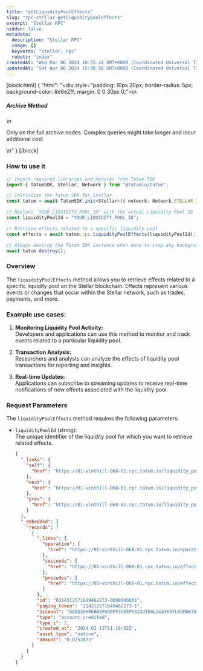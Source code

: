 ```yaml
---
title: "getLiquidityPoolEffects"
slug: "rpc-stellar-getliquiditypooleffects"
excerpt: "Stellar RPC"
hidden: false
metadata: 
  description: "Stellar RPC"
  image: []
  keywords: "stellar, rpc"
  robots: "index"
createdAt: "Wed Mar 06 2024 10:35:44 GMT+0000 (Coordinated Universal Time)"
updatedAt: "Sat Apr 06 2024 15:30:56 GMT+0000 (Coordinated Universal Time)"
---
```

[block:html]
{
  "html": "<div style=\"padding: 10px 20px; border-radius: 5px; background-color: #e6e2ff; margin: 0 0 30px 0;\">\n  <h5>Archive Method</h5>\n  <p>Only on the full archive nodes. Complex queries might take longer and incur additional cost</p>\n</div>"
}
[/block]


### How to use it

```typescript
// Import required libraries and modules from Tatum SDK
import { TatumSDK, Stellar, Network } from "@tatumio/tatum";

// Initialize the Tatum SDK for Stellar
const tatum = await TatumSDK.init<Stellar>({ network: Network.STELLAR });

// Replace 'YOUR_LIQUIDITY_POOL_ID' with the actual Liquidity Pool ID
const liquidityPoolId = "YOUR_LIQUIDITY_POOL_ID";

// Retrieve effects related to a specific liquidity pool
const effects = await tatum.rpc.liquidityPoolEffects(liquidityPoolId);

// Always destroy the Tatum SDK instance when done to stop any background processes
await tatum.destroy();
```

### Overview

The `liquidityPoolEffects` method allows you to retrieve effects related to a specific liquidity pool on the Stellar blockchain. Effects represent various events or changes that occur within the Stellar network, such as trades, payments, and more.

### Example use cases:

1. **Monitoring Liquidity Pool Activity:**  
   Developers and applications can use this method to monitor and track events related to a particular liquidity pool.

2. **Transaction Analysis:**  
   Researchers and analysts can analyze the effects of liquidity pool transactions for reporting and insights.

3. **Real-time Updates:**  
   Applications can subscribe to streaming updates to receive real-time notifications of new effects associated with the liquidity pool.

### Request Parameters

The `liquidityPoolEffects` method requires the following parameters:

- `liquidityPoolId` (string):  
  The unique identifier of the liquidity pool for which you want to retrieve related effects.

  ```json
  {
    "_links": {
      "self": {
        "href": "https://01-vinthill-068-01.rpc.tatum.io/liquidity_pools/0000a8198b5e25994c1ca5b0556faeb27325ac746296944144e0a7406d501e8a/effects?cursor=&limit=10&order=asc"
      },
      "next": {
        "href": "https://01-vinthill-068-01.rpc.tatum.io/liquidity_pools/0000a8198b5e25994c1ca5b0556faeb27325ac746296944144e0a7406d501e8a/effects?cursor=214312580239376385-2&limit=10&order=asc"
      },
      "prev": {
        "href": "https://01-vinthill-068-01.rpc.tatum.io/liquidity_pools/0000a8198b5e25994c1ca5b0556faeb27325ac746296944144e0a7406d501e8a/effects?cursor=214312571649462273-1&limit=10&order=desc"
      }
    },
    "_embedded": {
      "records": [
        {
          "_links": {
            "operation": {
              "href": "https://01-vinthill-068-01.rpc.tatum.io/operations/214312571649462273"
            },
            "succeeds": {
              "href": "https://01-vinthill-068-01.rpc.tatum.io/effects?order=desc&cursor=214312571649462273-1"
            },
            "precedes": {
              "href": "https://01-vinthill-068-01.rpc.tatum.io/effects?order=asc&cursor=214312571649462273-1"
            }
          },
          "id": "0214312571649462273-0000000001",
          "paging_token": "214312571649462273-1",
          "account": "GA5Q3UHRKBBZFUQBFF3CEEPY322UIEALGUA7KS7LKGMAK7WJ4NF3W742",
          "type": "account_credited",
          "type_i": 2,
          "created_at": "2024-01-13T11:19:52Z",
          "asset_type": "native",
          "amount": "0.0252872"
        }
      ]
    }
  }
  ```
